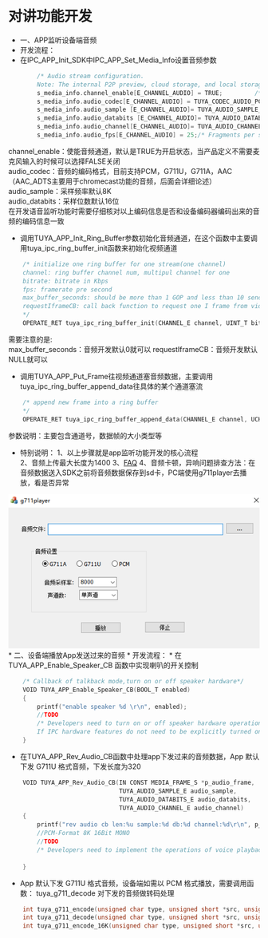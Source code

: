 # 对讲功能开发
* 一、APP监听设备端音频  
* 开发流程：
* 在IPC_APP_Init_SDK中IPC_APP_Set_Media_Info设置音频参数

```C
        /* Audio stream configuration. 
        Note: The internal P2P preview, cloud storage, and local storage of the SDK are all use E_CHANNEL_AUDIO data. */
        s_media_info.channel_enable[E_CHANNEL_AUDIO] = TRUE;         /* Whether to enable local sound collection */
        s_media_info.audio_codec[E_CHANNEL_AUDIO] = TUYA_CODEC_AUDIO_PCM;/* Encoding format */
        s_media_info.audio_sample [E_CHANNEL_AUDIO]= TUYA_AUDIO_SAMPLE_8K;/* Sampling Rate */
        s_media_info.audio_databits [E_CHANNEL_AUDIO]= TUYA_AUDIO_DATABITS_16;/* Bit width */
        s_media_info.audio_channel[E_CHANNEL_AUDIO]= TUYA_AUDIO_CHANNEL_MONO;/* channel */
        s_media_info.audio_fps[E_CHANNEL_AUDIO] = 25;/* Fragments per second */

```
  channel_enable：使能音频通道，默认是TRUE为开启状态，当产品定义不需要麦克风输入的时候可以选择FALSE关闭  
  audio_codec：音频的编码格式，目前支持PCM，G711U，G711A，AAC（AAC_ADTS主要用于chromecast功能的音频，后面会详细论述）  
  audio_sample：采样频率默认8K  
  audio_databits：采样位数默认16位  
  在开发语音监听功能时需要仔细核对以上编码信息是否和设备编码器编码出来的音频的编码信息一致  
* 调用TUYA_APP_Init_Ring_Buffer参数初始化音频通道，在这个函数中主要调用tuya_ipc_ring_buffer_init函数来初始化视频通道

```C
    /* initialize one ring buffer for one stream(one channel)
    channel: ring buffer channel num, multipul channel for one 
    bitrate: bitrate in Kbps
    fps: framerate pre second
    max_buffer_seconds: should be more than 1 GOP and less than 10 sencond. Set to 0 as default(10s).
    requestIframeCB: call back function to request one I frame from video decoder. set to NULL if not needed or for NON-video stream.
    */
    OPERATE_RET tuya_ipc_ring_buffer_init(CHANNEL_E channel, UINT_T bitrate, UINT_T fps, UINT_T max_buffer_seconds, FUNC_REQUEST_I_FRAME requestIframeCB);
```

需要注意的是:  
  max_buffer_seconds：音频开发默认0就可以 
  requestIframeCB：音频开发默认NULL就可以  
* 调用TUYA_APP_Put_Frame往视频通道塞音频数据，主要调用tuya_ipc_ring_buffer_append_data往具体的某个通道塞流  

```C
    /* append new frame into a ring buffer
    */
    OPERATE_RET tuya_ipc_ring_buffer_append_data(CHANNEL_E channel, UCHAR_T *addr, UINT_T size, MEDIA_FRAME_TYPE_E type, UINT64_T pts);

```
参数说明：主要包含通道号，数据帧的大小类型等  
* 特别说明：
1、以上步骤就是app监听功能开发的核心流程  
2、音频上传最大长度为1400
3、[FAQ](https://wudwbaron.github.io/FAQ/preview.html)
4、音频卡顿，异响问题排查方法：在音频数据送入SDK之前将音频数据保存到sd卡，PC端使用g711player去播放，看是否异常  
<div align=center><img  src = "g711player.jpg"alt="img" style="zoom:150%;"></div>
* 二、设备端播放App发送过来的音频
* 开发流程： 
* 在 TUYA_APP_Enable_Speaker_CB 函数中实现喇叭的开关控制

```C
    /* Callback of talkback mode,turn on or off speaker hardware*/
    VOID TUYA_APP_Enable_Speaker_CB(BOOL_T enabled)
    {
        printf("enable speaker %d \r\n", enabled);
        //TODO
        /* Developers need to turn on or off speaker hardware operations. 
        If IPC hardware features do not need to be explicitly turned on, the function can be left blank. */
    }
```
* 在TUYA_APP_Rev_Audio_CB函数中处理app下发过来的音频数据，App 默认下发 G711U 格式音频，下发长度为320
```C
    VOID TUYA_APP_Rev_Audio_CB(IN CONST MEDIA_FRAME_S *p_audio_frame,
                               TUYA_AUDIO_SAMPLE_E audio_sample,
                               TUYA_AUDIO_DATABITS_E audio_databits,
                               TUYA_AUDIO_CHANNEL_E audio_channel)
    {
        printf("rev audio cb len:%u sample:%d db:%d channel:%d\r\n", p_audio_frame->size, audio_sample, audio_databits, audio_channel);
        //PCM-Format 8K 16Bit MONO
        //TODO
        /* Developers need to implement the operations of voice playback*/

    }
```
* App 默认下发 G711U 格式音频，设备端如需以 PCM 格式播放，需要调用函数：
tuya_g711_decode 对下发的音频做转码处理
```C
    int tuya_g711_encode(unsigned char type, unsigned short *src, unsigned int srcLen, unsigned char *drc, unsigned int *pOut);
    int tuya_g711_decode(unsigned char type, unsigned short *src, unsigned int srcLen, unsigned char *drc, unsigned int *pOut);
    int tuya_g711_encode_16K(unsigned char type, unsigned short *src, unsigned int srcLen, unsigned char *drc, unsigned int *pOut);

```

